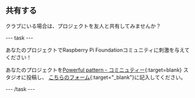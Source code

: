 ## 共有する

クラブにいる場合は、プロジェクトを友人と共有してみませんか？

--- task ---

あなたのプロジェクトでRaspberry Pi Foundationコミュニティに刺激を与えてください！

あなたのプロジェクトを[Powerful pattern - コミニュティー](https://wke.lt/w/s/yyNPQT){:target=blank} スタジオに投稿し、 [こちらのフォーム](https://form.raspberrypi.org/f/community-project-submissions){:target="_blank"}に記入してください。

--- /task ---
